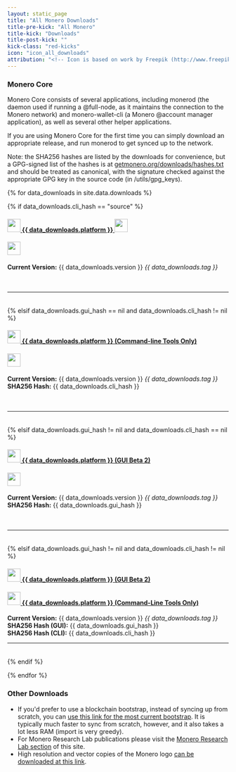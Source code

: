 ```yaml
---
layout: static_page
title: "All Monero Downloads"
title-pre-kick: "All Monero"
title-kick: "Downloads"
title-post-kick: ""
kick-class: "red-kicks"
icon: "icon_all_downloads"
attribution: "<!-- Icon is based on work by Freepik (http://www.freepik.com) and is licensed under Creative Commons BY 3.0 -->"
---
```


### Monero Core

Monero Core consists of several applications, including monerod (the daemon used if running a @full-node, as it maintains the connection to the Monero network) and monero-wallet-cli (a Monero @account manager application), as well as several other helper applications.

If you are using Monero Core for the first time you can simply download an appropriate release, and run monerod to get synced up to the network.

Note: the SHA256 hashes are listed by the downloads for convenience, but a GPG-signed list of the hashes is at [getmonero.org/downloads/hashes.txt](https://getmonero.org/downloads/hashes.txt) and should be treated as canonical, with the signature checked against the appropriate GPG key in the source code (in /utils/gpg_keys).

<div class="row">

{% for data_downloads in site.data.downloads %}

{% if data_downloads.cli_hash == "source" %}

<div class="col-lg-6" style="padding-bottom: 5px;">

<h4 id="{{ data_downloads.platform | slugify }}">
 <a href="{{ data_downloads.cli_url }}">
  <img src="//static.getmonero.org/images/platforms/{{ data_downloads.icon }}" style="height: 30px;"> {{ data_downloads.platform }}
 </a>
 <img src="//static.getmonero.org/images/blank.png" style="height: 30px;">
</h4>

<h4>
 <img src="//static.getmonero.org/images/blank.png" style="height: 30px;">
</h4>

<strong>Current Version:</strong> {{ data_downloads.version }} <em>{{ data_downloads.tag }}</em><br>
<br><br>
<hr>

</div>

{% elsif data_downloads.gui_hash == nil and data_downloads.cli_hash != nil %}

<div class="col-lg-6" style="padding-bottom: 5px;">

<h4 id="{{ data_downloads.platform | slugify }}">
 <a href="//downloads.getmonero.org/cli/{{ data_downloads.cli_url }}">
  <img src="//static.getmonero.org/images/platforms/{{ data_downloads.icon }}" style="height: 30px;"> {{ data_downloads.platform }} (Command-line Tools Only)
 </a>
</h4>

<h4>
 <img src="//static.getmonero.org/images/blank.png" style="height: 30px;">
</h4>

<strong>Current Version:</strong> {{ data_downloads.version }} <em>{{ data_downloads.tag }}</em><br>
<strong>SHA256 Hash:</strong> {{ data_downloads.cli_hash }}<br>
<br><br>
<hr>

</div>

{% elsif data_downloads.gui_hash != nil and data_downloads.cli_hash == nil %}

<div class="col-lg-6" style="padding-bottom: 5px;">

<h4 id="{{ data_downloads.platform | slugify }}">
 <a href="//downloads.getmonero.org/gui/{{ data_downloads.gui_url }}">
  <img src="//static.getmonero.org/images/platforms/{{ data_downloads.icon }}" style="height: 30px;"> {{ data_downloads.platform }} (GUI Beta 2)
 </a>
</h4>

<h4>
 <img src="//static.getmonero.org/images/blank.png" style="height: 30px;">
</h4>

<strong>Current Version:</strong> {{ data_downloads.version }} <em>{{ data_downloads.tag }}</em><br>
<strong>SHA256 Hash:</strong> {{ data_downloads.gui_hash }}<br>
<br><br>
<hr>

</div>

{% elsif data_downloads.gui_hash != nil and data_downloads.cli_hash != nil %}

<div class="col-lg-6" style="padding-bottom: 5px;">

<h4 id="{{ data_downloads.platform | slugify }}">
 <a href="//downloads.getmonero.org/gui/{{ data_downloads.gui_url }}">
  <img src="//static.getmonero.org/images/platforms/{{ data_downloads.icon }}" style="height: 30px;"> {{ data_downloads.platform }} (GUI Beta 2)
 </a>
</h4>

<h4>
 <a href="//downloads.getmonero.org/cli/{{ data_downloads.cli_url }}">
  <img src="//static.getmonero.org/images/platforms/{{ data_downloads.icon }}" style="height: 30px;"> {{ data_downloads.platform }} (Command-Line Tools Only)
 </a>
</h4>

<strong>Current Version:</strong> {{ data_downloads.version }} <em>{{ data_downloads.tag }}</em><br>
<strong>SHA256 Hash (GUI):</strong> {{ data_downloads.gui_hash }}<br>
<strong>SHA256 Hash (CLI):</strong> {{ data_downloads.cli_hash }}<br>


<hr>

</div>

{% endif %}

{% endfor %}
</div>

### Other Downloads

- If you'd prefer to use a blockchain bootstrap, instead of syncing up from scratch, you can [use this link for the most current bootstrap](https:////downloads.getmonero.org/blockchain.raw). It is typically much faster to sync from scratch, however, and it also takes a lot less RAM (import is very greedy).
- For Monero Research Lab publications please visit the [Monero Research Lab section](/research-lab) of this site.
- High resolution and vector copies of the Monero logo [can be downloaded at this link](https://downloads.getmonero.org/resources/branding.zip).
